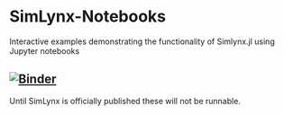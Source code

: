 # SimLynx-Notebooks
Interactive examples demonstrating the functionality of Simlynx.jl using Jupyter notebooks 

[![Binder](https://mybinder.org/badge_logo.svg)](https://mybinder.org/v2/gh/LynxUCD/SimLynx-Notebooks/main)
---

Until SimLynx is officially published these will not be runnable. 

